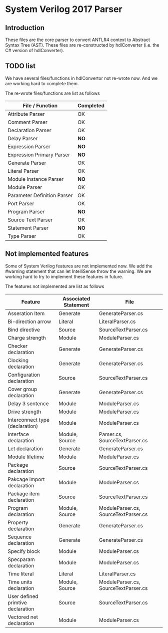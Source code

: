 ﻿# System Verilog 2017 Parser
## Introduction
These files are the core parser to convert ANTLR4 context to Abstract Syntax Tree (AST).
These files are re-constructed by hdlConverter (i.e. the C# version of hdlConverter).

## TODO list
We have several files/functions in hdlConvertor not re-wrote now.
And we are working hard to complete them.

The re-wrote files/functions are list as follows

| File / Function | Completed |
| -- | -- |
| Attribute Parser | OK |
| Comment Parser | OK |
| Declaration Parser | OK |
| Delay Parser | **NO** |
| Expression Parser | **NO** |
| Expression Primary Parser | **NO** |
| Generate Parser | OK |
| Literal Parser | OK |
| Module Instance Parser | **NO** |
| Module Parser | OK |
| Parameter Definition Parser | OK |
| Port Parser | OK |
| Program Parser | **NO** |
| Source Text Parser | OK |
| Statement Parser | **NO** |
| Type Parser | OK |



## Not implemented features
Some of System Verilog features are not implemented now. 
We add the #warning statement that can let IntelliSense throw the warning.
We are working hard to try to implement these features in future.

The features not implemented are list as follows

| Feature | Associated Statement | File |
| -- | -- | -- |
|Asseration Item|Generate|GenerateParser.cs|
|Bi-direction arrow|Literal|LiteralParser.cs|
|Bind directive|Source|SourceTextParser.cs|
|Charge strength|Module|ModuleParser.cs|
|Checker declaration|Generate|GenerateParser.cs|
|Clocking declaration|Generate|GenerateParser.cs|
|Configuration declaration|Source|SourceTextParser.cs|
|Cover group declaration|Generate|GenerateParser.cs|
|Delay 3 sentence|Module|ModuleParser.cs|
|Drive strength|Module|ModuleParser.cs|
|Interconnect type (declaration)|Module|ModuleParser.cs|
|Interface declaration|Module, Source|Parser.cs, SourceTextParser.cs|
|Let declaration|Generate|GenerateParser.cs|
|Module lifetime|Module|ModuleParser.cs|
|Package declaration|Source|SourceTextParser.cs|
|Pakcage import declaration|Module|ModuleParser.cs|
|Package item declaration|Source|SourceTextParser.cs|
|Program declaration|Module, Source|ModuleParser.cs, SourceTextParser.cs|
|Property declaration|Generate|GenerateParser.cs|
|Sequence declaration|Generate|GenerateParser.cs|
|Specify block|Module|ModuleParser.cs|
|Specparam declaration|Module|ModuleParser.cs|
|Time literal|Literal|LiteralParser.cs|
|Time units declaration|Module, Source|ModuleParser.cs, SourceTextParser.cs|
|User defined primtive declaration|Source|SourceTextParser.cs|
|Vectored net declaration|Module|ModuleParser.cs|

